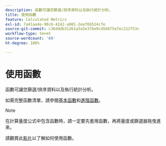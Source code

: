 ```yaml
---
description: 函數可讓您篩選/排序資料以及執行統計分析。
title: 使用函數
feature: Calculated Metrics
exl-id: 7a41aa4e-90c6-4242-a801-2eef6b524cfe
source-git-commit: c36dddb31261a3a5e37be9c4566f5e7ec212f53c
workflow-type: tm+mt
source-wordcount: '69'
ht-degree: 100%

---
```


# 使用函數

函數可讓您篩選/排序資料以及執行統計分析。

如需完整函數清單，請參閱[基本函數](/help/components/calc-metrics/cm-functions.md)和[進階函數](/help/components/calc-metrics/cm-adv-functions.md)。

>[!NOTE]
>
>在計算量度公式中包含函數時，請一定要先套用函數，再將量度或篩選器拖曳進來。

請觀賞此[影片](https://youtu.be/SSyWvomnewI)以了解如何使用函數。

